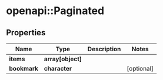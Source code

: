 # openapi::Paginated


## Properties
Name | Type | Description | Notes
------------ | ------------- | ------------- | -------------
**items** | **array[object]** |  | 
**bookmark** | **character** |  | [optional] 


